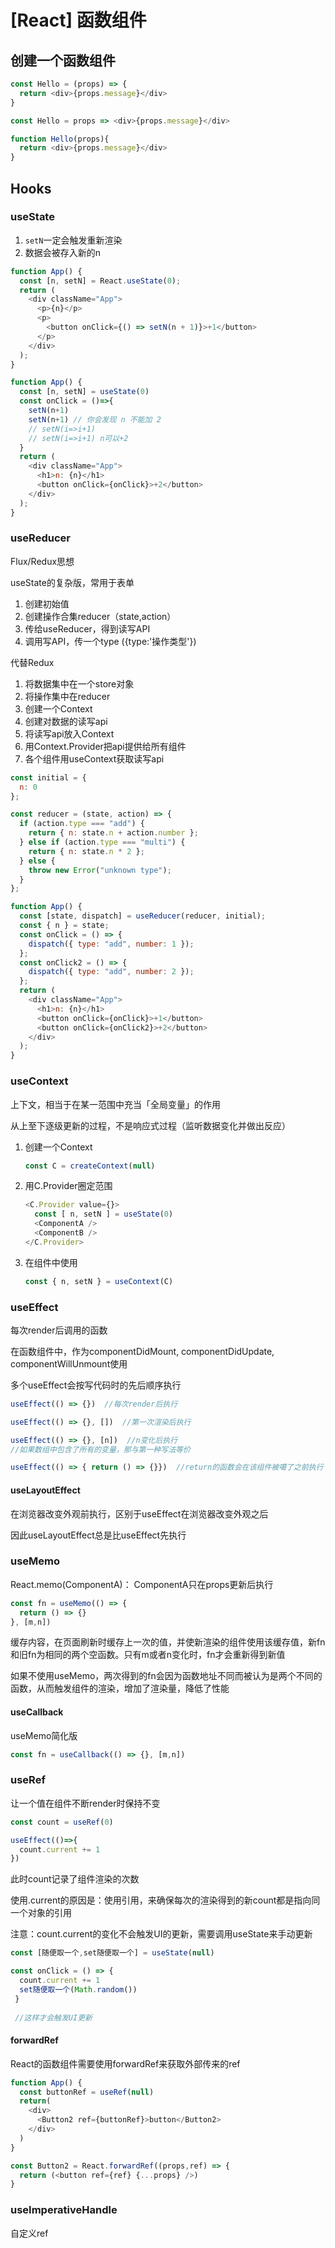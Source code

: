 # \[React] 函数组件

## 创建一个函数组件

```javascript
const Hello = (props) => {
  return <div>{props.message}</div>
}

const Hello = props => <div>{props.message}</div>

function Hello(props){
  return <div>{props.message}</div>
}
```

## Hooks

### useState

1.  `setN`一定会触发重新渲染
2.  数据会被存入新的n

```javascript
function App() {
  const [n, setN] = React.useState(0);
  return (
    <div className="App">
      <p>{n}</p>
      <p>
        <button onClick={() => setN(n + 1)}>+1</button>
      </p>
    </div>
  );
}
```

```javascript
function App() {
  const [n, setN] = useState(0)
  const onClick = ()=>{
    setN(n+1)
    setN(n+1) // 你会发现 n 不能加 2
    // setN(i=>i+1)
    // setN(i=>i+1) n可以+2
  }
  return (
    <div className="App">
      <h1>n: {n}</h1>
      <button onClick={onClick}>+2</button>
    </div>
  );
}
```

### useReducer

Flux/Redux思想

useState的复杂版，常用于表单

1.  创建初始值
2.  创建操作合集reducer（state,action）
3.  传给useReducer，得到读写API
4.  调用写API，传一个type ({type:'操作类型'})

代替Redux

1.  将数据集中在一个store对象
2.  将操作集中在reducer
3.  创建一个Context
4.  创建对数据的读写api
5.  将读写api放入Context
6.  用Context.Provider把api提供给所有组件
7.  各个组件用useContext获取读写api

```javascript
const initial = {
  n: 0
};

const reducer = (state, action) => {
  if (action.type === "add") {
    return { n: state.n + action.number };
  } else if (action.type === "multi") {
    return { n: state.n * 2 };
  } else {
    throw new Error("unknown type");
  }
};

function App() {
  const [state, dispatch] = useReducer(reducer, initial);
  const { n } = state;
  const onClick = () => {
    dispatch({ type: "add", number: 1 });
  };
  const onClick2 = () => {
    dispatch({ type: "add", number: 2 });
  };
  return (
    <div className="App">
      <h1>n: {n}</h1>
      <button onClick={onClick}>+1</button>
      <button onClick={onClick2}>+2</button>
    </div>
  );
}
```

### useContext

上下文，相当于在某一范围中充当「全局变量」的作用

从上至下逐级更新的过程，不是响应式过程（监听数据变化并做出反应）

1.  创建一个Context
    ```javascript
    const C = createContext(null)
    ```
2.  用C.Provider圈定范围
    ```javascript
    <C.Provider value={}>
      const [ n, setN ] = useState(0)
      <ComponentA />
      <ComponentB />
    </C.Provider>
    ```
3.  在组件中使用
    ```javascript
    const { n, setN } = useContext(C)
    ```

### useEffect

每次render后调用的函数

在函数组件中，作为componentDidMount, componentDidUpdate, componentWillUnmount使用

多个useEffect会按写代码时的先后顺序执行

```javascript
useEffect(() => {})  //每次render后执行

useEffect(() => {}, [])  //第一次渲染后执行

useEffect(() => {}, [n])  //n变化后执行
//如果数组中包含了所有的变量，那与第一种写法等价

useEffect(() => { return () => {}})  //return的函数会在该组件被噶了之前执行

```

#### useLayoutEffect

在浏览器改变外观前执行，区别于useEffect在浏览器改变外观之后

因此useLayoutEffect总是比useEffect先执行

### useMemo

React.memo(ComponentA)： ComponentA只在props更新后执行

```javascript
const fn = useMemo(() => {
  return () => {}
}, [m,n])
```

缓存内容，在页面刷新时缓存上一次的值，并使新渲染的组件使用该缓存值，新fn和旧fn为相同的两个空函数。只有m或者n变化时，fn才会重新得到新值

如果不使用useMemo，两次得到的fn会因为函数地址不同而被认为是两个不同的函数，从而触发组件的渲染，增加了渲染量，降低了性能

#### useCallback

useMemo简化版

```javascript
const fn = useCallback(() => {}, [m,n])
```

### useRef

让一个值在组件不断render时保持不变

```javascript
const count = useRef(0)

useEffect(()=>{
  count.current += 1
})
```

此时count记录了组件渲染的次数

使用.current的原因是：使用引用，来确保每次的渲染得到的新count都是指向同一个对象的引用

注意：count.current的变化不会触发UI的更新，需要调用useState来手动更新

```javascript
const [随便取一个,set随便取一个] = useState(null)

const onClick = () => {
  count.current += 1
  set随便取一个(Math.random())
 }
 
 //这样才会触发UI更新

```

#### forwardRef

React的函数组件需要使用forwardRef来获取外部传来的ref

```javascript
function App() {
  const buttonRef = useRef(null)
  return(
    <div>
      <Button2 ref={buttonRef}>button</Button2>
    </div>
  )
}

const Button2 = React.forwardRef((props,ref) => {
  return (<button ref={ref} {...props} />)
}
```

### useImperativeHandle

自定义ref
